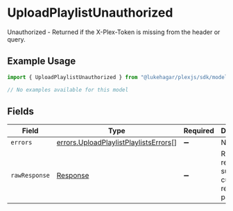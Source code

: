 # UploadPlaylistUnauthorized

Unauthorized - Returned if the X-Plex-Token is missing from the header or query.

## Example Usage

```typescript
import { UploadPlaylistUnauthorized } from "@lukehagar/plexjs/sdk/models/errors";

// No examples available for this model
```

## Fields

| Field                                                                                                 | Type                                                                                                  | Required                                                                                              | Description                                                                                           |
| ----------------------------------------------------------------------------------------------------- | ----------------------------------------------------------------------------------------------------- | ----------------------------------------------------------------------------------------------------- | ----------------------------------------------------------------------------------------------------- |
| `errors`                                                                                              | [errors.UploadPlaylistPlaylistsErrors](../../../sdk/models/errors/uploadplaylistplaylistserrors.md)[] | :heavy_minus_sign:                                                                                    | N/A                                                                                                   |
| `rawResponse`                                                                                         | [Response](https://developer.mozilla.org/en-US/docs/Web/API/Response)                                 | :heavy_minus_sign:                                                                                    | Raw HTTP response; suitable for custom response parsing                                               |